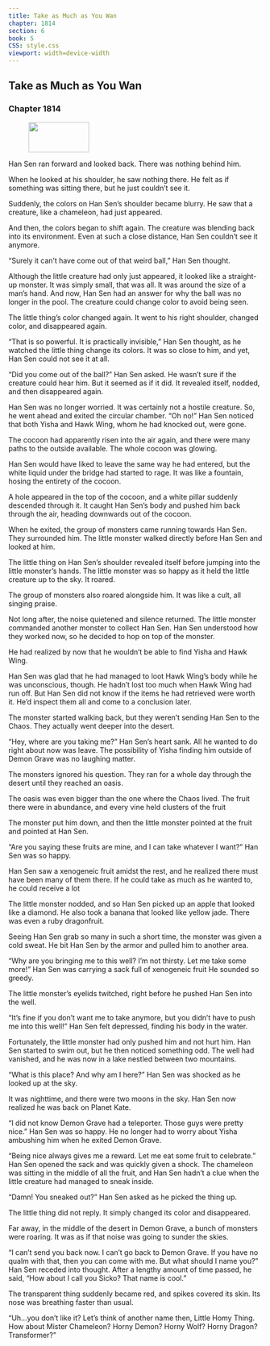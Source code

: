```yaml
---
title: Take as Much as You Wan
chapter: 1814
section: 6
book: 5
CSS: style.css
viewport: width=device-width
---
```


## Take as Much as You Wan

### Chapter 1814

<figure>
	<img src="../Images/gem.gif" alt="" id="gem" width="120" height="60" />
</figure>

Han Sen ran forward and looked back. There was nothing behind him.

When he looked at his shoulder, he saw nothing there. He felt as if something was sitting there, but he just couldn’t see it.

Suddenly, the colors on Han Sen’s shoulder became blurry. He saw that a creature, like a chameleon, had just appeared.

And then, the colors began to shift again. The creature was blending back into its environment. Even at such a close distance, Han Sen couldn’t see it anymore.

“Surely it can’t have come out of that weird ball,” Han Sen thought.

Although the little creature had only just appeared, it looked like a straight-up monster. It was simply small, that was all. It was around the size of a man’s hand. And now, Han Sen had an answer for why the ball was no longer in the pool. The creature could change color to avoid being seen.

The little thing’s color changed again. It went to his right shoulder, changed color, and disappeared again.

“That is so powerful. It is practically invisible,” Han Sen thought, as he watched the little thing change its colors. It was so close to him, and yet, Han Sen could not see it at all.

“Did you come out of the ball?” Han Sen asked. He wasn’t sure if the creature could hear him. But it seemed as if it did. It revealed itself, nodded, and then disappeared again.

Han Sen was no longer worried. It was certainly not a hostile creature. So, he went ahead and exited the circular chamber. “Oh no!” Han Sen noticed that both Yisha and Hawk Wing, whom he had knocked out, were gone.

The cocoon had apparently risen into the air again, and there were many paths to the outside available. The whole cocoon was glowing.

Han Sen would have liked to leave the same way he had entered, but the white liquid under the bridge had started to rage. It was like a fountain, hosing the entirety of the cocoon.

A hole appeared in the top of the cocoon, and a white pillar suddenly descended through it. It caught Han Sen’s body and pushed him back through the air, heading downwards out of the cocoon.

When he exited, the group of monsters came running towards Han Sen. They surrounded him. The little monster walked directly before Han Sen and looked at him.

The little thing on Han Sen’s shoulder revealed itself before jumping into the little monster’s hands. The little monster was so happy as it held the little creature up to the sky. It roared.

The group of monsters also roared alongside him. It was like a cult, all singing praise.

Not long after, the noise quietened and silence returned. The little monster commanded another monster to collect Han Sen. Han Sen understood how they worked now, so he decided to hop on top of the monster.

He had realized by now that he wouldn’t be able to find Yisha and Hawk Wing.

Han Sen was glad that he had managed to loot Hawk Wing’s body while he was unconscious, though. He hadn’t lost too much when Hawk Wing had run off. But Han Sen did not know if the items he had retrieved were worth it. He’d inspect them all and come to a conclusion later.

The monster started walking back, but they weren’t sending Han Sen to the Chaos. They actually went deeper into the desert.

“Hey, where are you taking me?” Han Sen’s heart sank. All he wanted to do right about now was leave. The possibility of Yisha finding him outside of Demon Grave was no laughing matter.

The monsters ignored his question. They ran for a whole day through the desert until they reached an oasis.

The oasis was even bigger than the one where the Chaos lived. The fruit there were in abundance, and every vine held clusters of the fruit

The monster put him down, and then the little monster pointed at the fruit and pointed at Han Sen.

“Are you saying these fruits are mine, and I can take whatever I want?” Han Sen was so happy.

Han Sen saw a xenogeneic fruit amidst the rest, and he realized there must have been many of them there. If he could take as much as he wanted to, he could receive a lot

The little monster nodded, and so Han Sen picked up an apple that looked like a diamond. He also took a banana that looked like yellow jade. There was even a ruby dragonfruit.

Seeing Han Sen grab so many in such a short time, the monster was given a cold sweat. He bit Han Sen by the armor and pulled him to another area.

“Why are you bringing me to this well? I’m not thirsty. Let me take some more!” Han Sen was carrying a sack full of xenogeneic fruit He sounded so greedy.

The little monster’s eyelids twitched, right before he pushed Han Sen into the well.

“It’s fine if you don’t want me to take anymore, but you didn’t have to push me into this well!” Han Sen felt depressed, finding his body in the water.

Fortunately, the little monster had only pushed him and not hurt him. Han Sen started to swim out, but he then noticed something odd. The well had vanished, and he was now in a lake nestled between two mountains.

“What is this place? And why am I here?” Han Sen was shocked as he looked up at the sky.

It was nighttime, and there were two moons in the sky. Han Sen now realized he was back on Planet Kate.

“I did not know Demon Grave had a teleporter. Those guys were pretty nice.” Han Sen was so happy. He no longer had to worry about Yisha ambushing him when he exited Demon Grave.

“Being nice always gives me a reward. Let me eat some fruit to celebrate.” Han Sen opened the sack and was quickly given a shock. The chameleon was sitting in the middle of all the fruit, and Han Sen hadn’t a clue when the little creature had managed to sneak inside.

“Damn! You sneaked out?” Han Sen asked as he picked the thing up.

The little thing did not reply. It simply changed its color and disappeared.

Far away, in the middle of the desert in Demon Grave, a bunch of monsters were roaring. It was as if that noise was going to sunder the skies.

“I can’t send you back now. I can’t go back to Demon Grave. If you have no qualm with that, then you can come with me. But what should I name you?” Han Sen receded into thought. After a lengthy amount of time passed, he said, “How about I call you Sicko? That name is cool.”

The transparent thing suddenly became red, and spikes covered its skin. Its nose was breathing faster than usual.

“Uh…you don’t like it? Let’s think of another name then, Little Homy Thing. How about Mister Chameleon? Horny Demon? Horny Wolf? Horny Dragon? Transformer?”